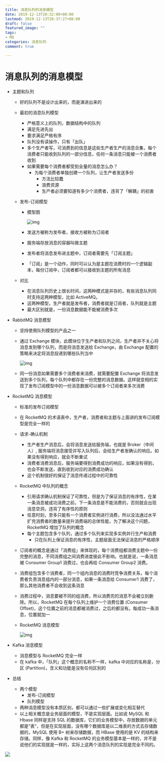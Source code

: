 ```yaml
---
title: 消息队列的消息模型
date: 2019-12-13T20:32:00+08:00
lastmod: 2019-12-13T20:37:27+08:00
draft: false
featured_image: ""
tags:
- MQ
categories: 消息队列
comment: true

---
```


# 消息队列的消息模型

- 主题和队列

  - 好的队列不是设计出来的，而是演进出来的

  - 最初的消息队列模型

    - 严格意义上的队列，数据结构中的队列
    - 满足先进先出
    - 要求满足严格有序
    - 队列没有读操作，只有「出队」
    - 多个生产者写，可消费到的信息是这些生产者生产的消息合集，每个消费者只能收到队列的一部分信息，任何一条消息只能被一个消费者收到
    - 如果需要每个消费者都受到全量的消息怎么办？
      - 为每个消费者单独创建一个队列，让生产者发送多份
        - 方法比较蠢
        - 浪费资源
        - 生产者必须要知道有多少个消费者，违背了「解耦」的初衷

  - 发布-订阅模型

    - 模型图

      ![img](https://mubu.com/document_image/58b818ad-8383-41dd-ac05-dc6d85637678-5127810.jpg)

    - 发送方被称为发布者，接收方被称为订阅者

    - 服务端存放消息的容器叫做主题

    - 发布者将消息发布进主题中，订阅者需要先「订阅主题」

    - 「订阅」是一个动作，同时可以认为是主题在消费时的一个逻辑副本，每份订阅中，订阅者都可以接收到主题的所有消息

  - 对比

    - 在消息队列历史上很长时间，这两种模式是并存的，有些消息队列同时支持这两种模型，比如 ActiveMQ。
    - 这两种模型，生产者就是发布者，消费者就是订阅者，队列就是主题
    - 最大区别就是，一份消息数据能不能被消费多次

- RabbitMQ 消息模型

  - 坚持使用队列模型的产品之一

  - 通过 Exchange 模块，此模块位于生产者和队列之间，生产者并不关心将消息发到哪个队列，而是将消息发送给 Exchange，由 Exchange 配置的策略来决定将消息投递到哪些队列当中

    ![img](https://mubu.com/document_image/edf6815c-17e7-4204-ad36-61e22c716555-5127810.jpg)

  - 同一份消息如果需要多个消费者来消费，就需要配置 Exchange 将消息发送到多个队列，每个队列中都存在一份完整的消息数据。这样就变相的实现了发布订阅模型中的一份消息数据可以被多个订阅者来多次消费

- RocketMQ 消息模型

  - 标准的发布订阅模型

  - 在 RocketMQ 的术语表中，生产者，消费者和主题与上面讲的发布订阅模型是完全一样的

  - 请求-确认机制

    - 生产者生产消息后，会将消息发送给服务端，也就是 Broker（中间人）, 服务端将消息接受并写入队列后，会给生产者发确认的响应。如果没有得到响应，就会不断重试
    - 消费者消费消息后，服务端要得到消费成功的响应，如果没有得到，也会不断发送，直到收到对应的消费成功确认
    - 这个机制很好的保证了消息传递过程中的可靠性

  - RocketMQ 中队列的概念

    - 引用请求确认机制保证了可靠性，但是为了保证消息的有序性，在某一条消息被成功消费之前，下一条消息是不能消费的，否则就会出现消息空洞，违背了有序性的原则
    - 任意时刻，至多只能有一个消费者实例进行消费，所以没法通过水平扩充消费者的数量来提升消费端的总体性能，为了解决这个问题，RocketMQ 增加了队列的概念
    - 每个主题包含多个队列，通过多个队列来实现多实例并行生产和消费
      - 只在队列上保证消息的有序性，主题层面无法保证消息的严格顺序

  - 订阅者的概念是通过「消费组」来体现的，每个消费组都消费主题中一份完整的消息，不同消费组之间消费进度彼此不影响。也就是说，一条消息被 Consumer Group1 消费过，也会再给 Consumer Group2 消费。

  - 消费组包含多个消费者，同一个组内消息的消费时竞争消费关系，每个消费者负责消息组内的一部分消息，如果一条消息给 Consumer1 消费了，那么其他消费者不会收到这条消息

  - 消费过程中，消息要被不同的组消费，所以消费完的消息不会被立刻删除。所以，RocketMQ 在每个队列上维护一个消费位置 (Consumer Offset)，这个位置之前的消息都被消费过，之后的都没有。每成功一条消息，位置就加一

  - RocketMQ 消息模型

    ![img](https://mubu.com/document_image/67280ed3-9cad-4bab-bccb-e1fd77a0d7fc-5127810.jpg)

- Kafka 消息模型

  - 消息模型与 RocketMQ 完全一样
  - 在 kafka 中，「队列」这个概念的名称不一样，kafka 中对应的名称是，分区 (Partition)，含义和功能是没有任何区别的

- 总结

  - 两个模型
    - 发布-订阅模型
    - 队列模型
  - 两种消息模型没有本质区别，都可以通过一些扩展或变化相互替代
  - 以上相关概念是业务层面的模型，不是实现层面。比如说 MySQL 和 Hbase 同样是支持 SQL 的数据库，它们的业务模型中，存放数据的单元都是“表”，但是在实现层面，没有哪个数据库是以二维表的方式去存储数据的，MySQL 使用 B+ 树来存储数据，而 HBase 使用的是 KV 的结构来存储。同样，像 Kafka 和 RocketMQ 的业务模型基本是一样的，并不是说他们的实现就是一样的，实际上这两个消息队列的实现是完全不同的。

![](https://i.loli.net/2019/12/13/MHDZv4b6an8BfTi.png)